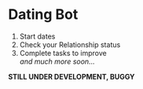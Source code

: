 # Dating Bot
1. Start dates
2. Check your Relationship status
3. Complete tasks to improve<br>*and much more soon...*

**STILL UNDER DEVELOPMENT, BUGGY**
